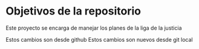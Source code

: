 # Objetivos de la repositorio

Este proyecto se encarga de manejar los planes de la liga de la justicia

Estos cambios son desde github
Estos cambios son nuevos desde git local
